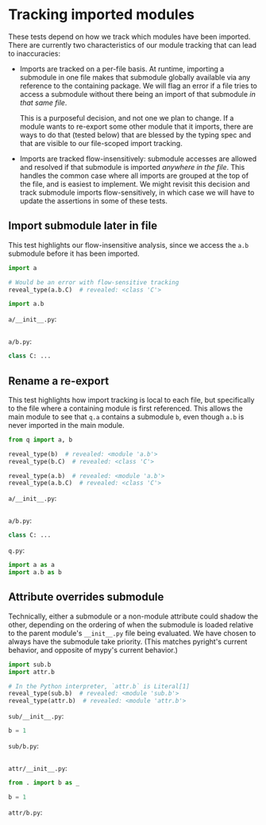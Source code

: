 # Tracking imported modules

These tests depend on how we track which modules have been imported. There are currently two
characteristics of our module tracking that can lead to inaccuracies:

- Imports are tracked on a per-file basis. At runtime, importing a submodule in one file makes that
    submodule globally available via any reference to the containing package. We will flag an error
    if a file tries to access a submodule without there being an import of that submodule _in that
    same file_.

    This is a purposeful decision, and not one we plan to change. If a module wants to re-export some
    other module that it imports, there are ways to do that (tested below) that are blessed by the
    typing spec and that are visible to our file-scoped import tracking.

- Imports are tracked flow-insensitively: submodule accesses are allowed and resolved if that
    submodule is imported _anywhere in the file_. This handles the common case where all imports are
    grouped at the top of the file, and is easiest to implement. We might revisit this decision and
    track submodule imports flow-sensitively, in which case we will have to update the assertions in
    some of these tests.

## Import submodule later in file

This test highlights our flow-insensitive analysis, since we access the `a.b` submodule before it
has been imported.

```py
import a

# Would be an error with flow-sensitive tracking
reveal_type(a.b.C)  # revealed: <class 'C'>

import a.b
```

`a/__init__.py`:

```py
```

`a/b.py`:

```py
class C: ...
```

## Rename a re-export

This test highlights how import tracking is local to each file, but specifically to the file where a
containing module is first referenced. This allows the main module to see that `q.a` contains a
submodule `b`, even though `a.b` is never imported in the main module.

```py
from q import a, b

reveal_type(b)  # revealed: <module 'a.b'>
reveal_type(b.C)  # revealed: <class 'C'>

reveal_type(a.b)  # revealed: <module 'a.b'>
reveal_type(a.b.C)  # revealed: <class 'C'>
```

`a/__init__.py`:

```py
```

`a/b.py`:

```py
class C: ...
```

`q.py`:

```py
import a as a
import a.b as b
```

## Attribute overrides submodule

Technically, either a submodule or a non-module attribute could shadow the other, depending on the
ordering of when the submodule is loaded relative to the parent module's `__init__.py` file being
evaluated. We have chosen to always have the submodule take priority. (This matches pyright's
current behavior, and opposite of mypy's current behavior.)

```py
import sub.b
import attr.b

# In the Python interpreter, `attr.b` is Literal[1]
reveal_type(sub.b)  # revealed: <module 'sub.b'>
reveal_type(attr.b)  # revealed: <module 'attr.b'>
```

`sub/__init__.py`:

```py
b = 1
```

`sub/b.py`:

```py
```

`attr/__init__.py`:

```py
from . import b as _

b = 1
```

`attr/b.py`:

```py
```
